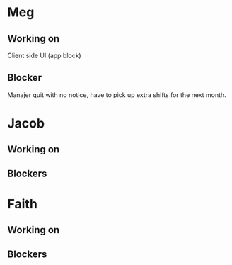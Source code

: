 
# Meg
## Working on 
Client side UI (app block)

## Blocker
Manajer quit with no notice, have to pick up extra shifts for the next month. 

# Jacob

## Working on 

## Blockers


# Faith
## Working on

## Blockers
